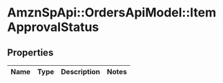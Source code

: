 # AmznSpApi::OrdersApiModel::ItemApprovalStatus

## Properties
Name | Type | Description | Notes
------------ | ------------- | ------------- | -------------

